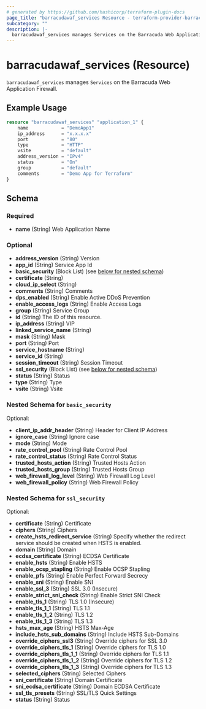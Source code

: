 ```yaml
---
# generated by https://github.com/hashicorp/terraform-plugin-docs
page_title: "barracudawaf_services Resource - terraform-provider-barracudawaf"
subcategory: ""
description: |-
  barracudawaf_services manages Services on the Barracuda Web Application Firewall.
---
```


# barracudawaf_services (Resource)

`barracudawaf_services` manages `Services` on the Barracuda Web Application Firewall.

## Example Usage

```terraform
resource "barracudawaf_services" "application_1" {
    name            = "DemoApp1"
    ip_address      = "x.x.x.x"
    port            = "80"
    type            = "HTTP"
    vsite           = "default"
    address_version = "IPv4"
    status          = "On"
    group           = "default"
    comments        = "Demo App for Terraform"
}
```

<!-- schema generated by tfplugindocs -->
## Schema

### Required

- **name** (String) Web Application Name

### Optional


- **address_version** (String) Version
- **app_id** (String) Service App Id
- **basic_security** (Block List) (see [below for nested schema](#nestedblock--basic_security))
- **certificate** (String)
- **cloud_ip_select** (String)
- **comments** (String) Comments
- **dps_enabled** (String) Enable Active DDoS Prevention
- **enable_access_logs** (String) Enable Access Logs
- **group** (String) Service Group
- **id** (String) The ID of this resource.
- **ip_address** (String) VIP
- **linked_service_name** (String)
- **mask** (String) Mask
- **port** (String) Port
- **service_hostname** (String)
- **service_id** (String)
- **session_timeout** (String) Session Timeout
- **ssl_security** (Block List) (see [below for nested schema](#nestedblock--ssl_security))
- **status** (String) Status
- **type** (String) Type
- **vsite** (String) Vsite


<a id="nestedblock--basic_security"></a>
### Nested Schema for `basic_security`

Optional:

- **client_ip_addr_header** (String) Header for Client IP Address
- **ignore_case** (String) Ignore case
- **mode** (String) Mode
- **rate_control_pool** (String) Rate Control Pool
- **rate_control_status** (String) Rate Control Status
- **trusted_hosts_action** (String) Trusted Hosts Action
- **trusted_hosts_group** (String) Trusted Hosts Group
- **web_firewall_log_level** (String) Web Firewall Log Level
- **web_firewall_policy** (String) Web Firewall Policy


<a id="nestedblock--ssl_security"></a>
### Nested Schema for `ssl_security`

Optional:

- **certificate** (String) Certificate
- **ciphers** (String) Ciphers
- **create_hsts_redirect_service** (String) Specify whether the redirect service should be created when HSTS is enabled.
- **domain** (String) Domain
- **ecdsa_certificate** (String) ECDSA Certificate
- **enable_hsts** (String) Enable HSTS
- **enable_ocsp_stapling** (String) Enable OCSP Stapling
- **enable_pfs** (String) Enable Perfect Forward Secrecy
- **enable_sni** (String) Enable SNI
- **enable_ssl_3** (String) SSL 3.0 (Insecure)
- **enable_strict_sni_check** (String) Enable Strict SNI Check
- **enable_tls_1** (String) TLS 1.0 (Insecure)
- **enable_tls_1_1** (String) TLS 1.1
- **enable_tls_1_2** (String) TLS 1.2
- **enable_tls_1_3** (String) TLS 1.3
- **hsts_max_age** (String) HSTS Max-Age
- **include_hsts_sub_domains** (String) Include HSTS Sub-Domains
- **override_ciphers_ssl3** (String) Override ciphers for SSL 3.0
- **override_ciphers_tls_1** (String) Override ciphers for TLS 1.0
- **override_ciphers_tls_1_1** (String) Override ciphers for TLS 1.1
- **override_ciphers_tls_1_2** (String) Override ciphers for TLS 1.2
- **override_ciphers_tls_1_3** (String) Override ciphers for TLS 1.3
- **selected_ciphers** (String) Selected Ciphers
- **sni_certificate** (String) Domain Certificate
- **sni_ecdsa_certificate** (String) Domain ECDSA Certificate
- **ssl_tls_presets** (String) SSL/TLS Quick Settings
- **status** (String) Status


